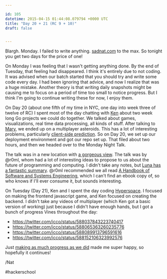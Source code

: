 ```yaml
---

id: 105
datetime: 2015-04-15 01:44:08.079794 +0000 UTC
title: "Day 20 + 21 (RC 9 + 10)"
draft: false


---
```


Blargh. Monday. I failed to write anything. [sadnat.com](http://sadnat.com) to the max. So tonight you get two days for the price of one!

On Monday I was feeling that I wasn't getting anything done. By the end of Tuesday, that feeling had disappeared. I think it's entirely due to not coding. It was advised when our batch started that you should try and write some code every day. I had been ignoring that advice, and now I realize that was a huge mistake. Another theory is that writing daily snapshots might be causing me to focus on a period of time too small to notice progress. But I think I'm going to continue writing these for now, I enjoy them.

On Day 20 (about one fifth of my time in NYC, one day into week three of twelve of RC) I spent most of the day chatting with [Ken](https://twitter.com/ken_pratt) about two week long Go projects we could do together. We talked about games, visualizations, real time data processing, all kinds of stuff. After talking to [Mary](https://twitter.com/maryrosecook), we ended up on a multiplayer asteroids. This has a lot of interesting problems, particularly [client-side prediction](https://en.wikipedia.org/wiki/Client-side_prediction). So on Day 20, we set up our deployment environment and got our repo set up. That filed about two hours, and then we headed over to the Monday Night Talk. 

The talk was in a new location with [a gorgeous view](https://www.flickr.com/photos/icco/16934408727/). The talk was by @r0ml, whom had a lot of interesting ideas to propose to us about the future of programming and computing. I didn't take any notes, but [Luna has a fantastic summary](https://lunacodes.wordpress.com/2015/04/14/r0ml-talk-notes-the-third-age-of-computing-immutability/). @r0ml recommended we all read [A Handbook of Software and Systems Engineering](https://www.goodreads.com/book/show/3414919-a-handbook-of-software-and-systems-engineering), which I can't find an ebook copy of, so who knows if I'll ever consume it, but sounds interesting.

On Tuesday (Day 21), Ken and I spent the day coding [Hyperspace](http://playhyperspace.com). I focused on making the frontend javascript game, and Ken focused on creating the backend. I didn't take any videos of multiplayer (which Ken got a basic version of working) just because I didn't have enough hands, but I got a bunch of progress Vines throughout the day:

 - https://twitter.com/icco/status/588037843223740417
 - https://twitter.com/icco/status/588065363260235776
 - https://twitter.com/icco/status/588089913796591616
 - https://twitter.com/icco/status/588152106323992576

Just [making as much progress as we did](https://github.com/kenpratt/hyperspace/compare/master@%!B(MISSING)2015-04-13%!D(MISSING)...master@%!B(MISSING)2015-04-14%!D(MISSING)) made me super happy, so hopefully it continues!

/Nat

#hackerschool
